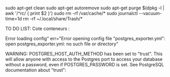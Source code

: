 sudo apt-get clean
sudo apt-get autoremove
sudo apt-get purge $(dpkg -l | awk '/^rc/ { print $2 }')
sudo rm -rf /var/cache/*
sudo journalctl --vacuum-time=1d
rm -rf ~/.local/share/Trash/*



TO DO LIST:
Cote conteneurs :

Error loading config" err="Error opening config file \"postgres_exporter.yml\": open postgres_exporter.yml: no such file or directory"

WARNING: POSTGRES_HOST_AUTH_METHOD has been set to "trust". This will allow
         anyone with access to the Postgres port to access your database without
         a password, even if POSTGRES_PASSWORD is set. See PostgreSQL
         documentation about "trust":

